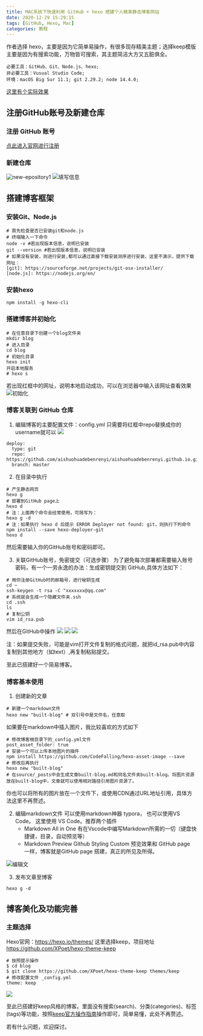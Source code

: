 ```yaml
---
title: MAC系统下快速利用 GitHub + hexo 搭建个人精美静态博客网站
date: 2020-12-29 15:29:15
tags: [GitHub, Hexo, Mac]
categories: 教程
---
```

作者选择 hexo，主要是因为它简单易操作，有很多现存精美主题；选择keep模版主要是因为有搜索功能，万物皆可搜索，其主题简洁大方又五脏俱全。
```
必要工具：GitHub、Git、Node.js、hexo;
非必要工具：Vusual Studio Code;
环境：macOS Big Sur 11.1; git 2.29.2; node 14.4.0;
```
[这里有个实际效果](https://aishuohuadebenrenyi.github.io/)

## 注册GitHub账号及新建仓库
### 注册 GitHub 账号
[点此进入官网进行注册](https://github.com)
### 新建仓库
![new-epository1](./built-blog/new-repository.png "新建仓库")
![](./built-blog/new-repository2.png "填写信息")

## 搭建博客框架
### 安装Git、Node.js

```
# 首先检查是否已安装git和node.js
# 终端输入一下命令
node -v #若出现版本信息，说明已安装
git --version #若出现版本信息，说明已安装
# 如果没有安装，则进行安装,都可以通过直接下载安装测序进行安装，这里不演示，提供下载网址：
[git]: https://sourceforge.net/projects/git-osx-installer/
[node.js]: https://nodejs.org/en/
```

### 安装hexo
```
npm install -g hexo-cli
```

### 搭建博客并初始化
```
# 在任意目录下创建一个blog文件夹
mkdir blog
# 进入目录
cd blog
# 初始化目录
hexo init
开启本地服务 
# hexo s
```
若出现红框中的网址，说明本地启动成功，可以在浏览器中输入该网址查看效果
![初始化](./built-blog/initialize-blog.png)


### 博客关联到 GitHub 仓库

1. 编辑博客的主要配置文件：config.yml
只需要将红框中repo替换成你的username就可以
![](./built-blog/modify-setting1.png)
```
deploy:
  type: git
  repo: https://github.com/aishuohuadebenrenyi/aishuohuadebenrenyi.github.io.git
  branch: master
```

2. 在目录中执行
```
# 产生静态网页
hexo g
# 部署到GitHub page上
hexo d
# 注：上面两个命令会经常使用，可简写为：
hexo g -d
# 注：如果执行 hexo d 后提示 ERROR Deployer not found: git，则执行下列命令
npm install --save hexo-deployer-git
hexo d
```
然后需要输入你的GitHub账号和密码即可。

3. 关联GitHub账号，免密提交（可选步骤）
为了避免每次部署都需要输入账号密码，有一个一劳永逸的办法：生成密钥提交到
GitHub,具体方法如下：
```
# 用你注册GitHub时的邮箱号，进行秘钥生成
cd ~
ssh-keygen -t rsa -C "xxxxxxx@qq.com"
# 系统就会生成一个隐藏文件夹.ssh
cd .ssh
ls
# 复制公钥
vim id_rsa.pub
```
然后在GitHub中操作
![](./built-blog/ssh1.png)
![](./built-blog/ssh2.png)
![](./built-blog/ssh3.png)

注：如果提交失败，可能是vim打开文件复制的格式问题，就把id_rsa.pub中内容复制到其他地方（如text）,再复制粘贴提交。

至此已搭建好一个简易博客。

### 博客基本使用

1. 创建新的文章
```
# 新建一个markdown文件
hexo new "built-blog" # 双引号中是文件名，任意取
```

如果要在markdown中插入图片，我比较喜欢的方式如下

```
# 修改博客根目录下的_config.yml文件
post_asset_folder: true
# 安装一个可以上传本地图片的插件
npm install https://github.com/CodeFalling/hexo-asset-image --save
# 修改后再执行 
hexo new "built-blog"
# 在source/_posts中会生成文章built-blog.md和同名文件夹built-blog。将图片资源放在built-blog中，文章就可以使用相对路径引用图片资源了。
```
你也可以将所有的图片放在一个文件下，或使用CDN通过URL地址引用，具体方法这里不再赘述。

2. 编辑markdown文件
可以使用markdown神器 typora， 也可以使用VS Code。
这里使用 VS Code。推荐两个插件
   + Markdown All in One
有在Vscode中编写Markdown所需的一切（键盘快捷键，目录，自动预览等）
   + Markdown Preview Github Styling Custom
预览效果和 GitHub page 一样，博客就是GitHub page 搭建，真正的所见及所得。

![编辑文](./built-blog/edit-blog-content.png)

3. 发布文章至博客
```
hexo g -d
```

## 博客美化及功能完善

### 主题选择
Hexo官网：https://hexo.io/themes/
这里选择keep，项目地址 https://github.com/XPoet/hexo-theme-keep

```
# 按照提示操作
$ cd blog
$ git clone https://github.com/XPoet/hexo-theme-keep themes/keep
# 修改配置文件 _config.yml
theme: keep
```
![](./built-blog/modify-theme.png)

至此已搭建好keep风格的博客。里面没有搜索(search)、分类(categories)、标签(tags)等功能，按照[keep官方操作指南](https://keep.xpoet.cn/2020/11/Keep-%E4%B8%BB%E9%A2%98%E9%85%8D%E7%BD%AE%E6%8C%87%E5%8D%97/)操作即可，简单易懂，此处不再赘述。

若有什么问题，欢迎探讨。
